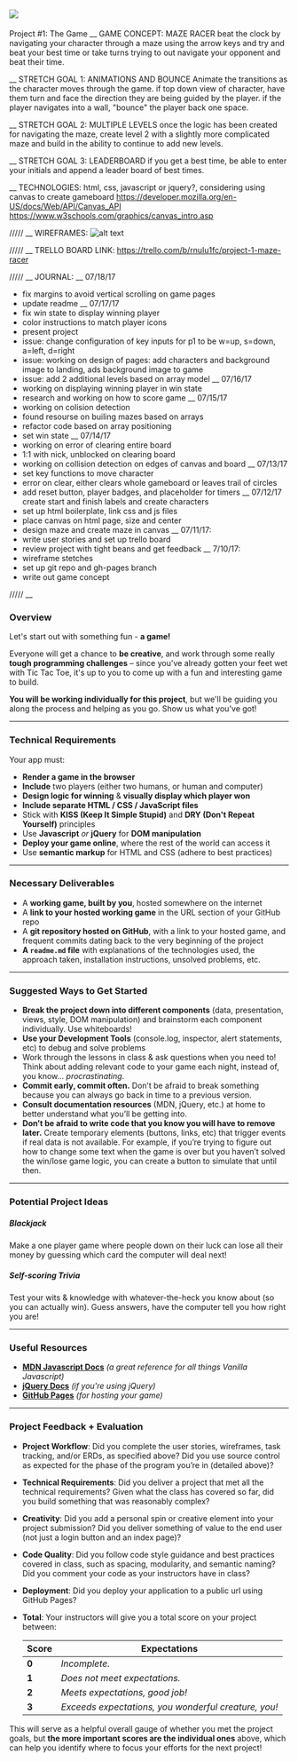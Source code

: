 # ![](https://ga-dash.s3.amazonaws.com/production/assets/logo-9f88ae6c9c3871690e33280fcf557f33.png) 

Project #1: The Game
__
GAME CONCEPT: MAZE RACER
beat the clock by navigating your character through a maze using the arrow keys and try and beat your best time or take turns trying to out navigate your opponent and beat their time.

__
STRETCH GOAL 1: ANIMATIONS AND BOUNCE
Animate the transitions as the character moves through the game. if top down view of character, have them turn and face the direction they are being guided by the player. if the player navigates into a wall, "bounce" the player back one space.

__
STRETCH GOAL 2: MULTIPLE LEVELS
once the logic has been created for navigating the maze, create level 2 with a slightly more complicated maze and build in the ability to continue to add new levels.

__
STRETCH GOAL 3: LEADERBOARD
if you get a best time, be able to enter your initials and append a leader board of best times.

__
TECHNOLOGIES:
html, css, javascript or jquery?,
considering using canvas to create gameboard
https://developer.mozilla.org/en-US/docs/Web/API/Canvas_API
https://www.w3schools.com/graphics/canvas_intro.asp

/////
__
WIREFRAMES:
![alt text](http://i.imgur.com/g8ownJO.jpg)

/////
__
TRELLO BOARD LINK:
https://trello.com/b/rnuIu1fc/project-1-maze-racer

/////
__
JOURNAL:
__
07/18/17
- fix margins to avoid vertical scrolling on game pages
- update readme
__
07/17/17
- fix win state to display winning player
- color instructions to match player icons
- present project
- issue: change configuration of key inputs for p1 to be w=up, s=down, a=left, d=right 
- issue: working on design of pages: add characters and background image to landing, ads background image to game
- issue: add 2 additional levels based on array model
__
07/16/17
- working on displaying winning player in win state
- research and working on how to score game
__
07/15/17
- working on colision detection
- found resourse on builing mazes based on arrays
- refactor code based on array positioning
- set win state
__
07/14/17
- working on error of clearing entire board
- 1:1 with nick, unblocked on clearing board
- working on collision detection on edges of canvas and board
__
07/13/17
- set key functions to move character
- error on clear, either clears whole gameboard or leaves trail of circles
- add reset button, player badges, and placeholder for timers 
__
07/12/17
create start and finish labels and create characters
- set up html boilerplate, link css and js files
- place canvas on html page, size and center
- design maze and create maze in canvas
__
07/11/17:
- write user stories and set up trello board
- review project with tight beans and get feedback
__
7/10/17:
- wireframe stetches
- set up git repo and gh-pages branch
- write out game concept

/////
__
### Overview

Let's start out with something fun - **a game!**

Everyone will get a chance to **be creative**, and work through some really **tough programming challenges** – since you've already gotten your feet wet with Tic Tac Toe, it's up to you to come up with a fun and interesting game to build.

**You will be working individually for this project**, but we'll be guiding you along the process and helping as you go. Show us what you've got!


---

### Technical Requirements

Your app must:

* **Render a game in the browser**
* **Include** two players (either two humans, or human and computer)
* **Design logic for winning** & **visually display which player won**
* **Include separate HTML / CSS / JavaScript files**
* Stick with **KISS (Keep It Simple Stupid)** and **DRY (Don't Repeat Yourself)** principles
* Use **Javascript** *or* **jQuery** for **DOM manipulation**
* **Deploy your game online**, where the rest of the world can access it
* Use **semantic markup** for HTML and CSS (adhere to best practices)

---

### Necessary Deliverables

* A **working game, built by you**, hosted somewhere on the internet
* A **link to your hosted working game** in the URL section of your GitHub repo
* A **git repository hosted on GitHub**, with a link to your hosted game, and frequent commits dating back to the very beginning of the project
* **A ``readme.md`` file** with explanations of the technologies used, the approach taken, installation instructions, unsolved problems, etc.

---

### Suggested Ways to Get Started

* **Break the project down into different components** (data, presentation, views, style, DOM manipulation) and brainstorm each component individually. Use whiteboards!
* **Use your Development Tools** (console.log, inspector, alert statements, etc) to debug and solve problems
* Work through the lessons in class & ask questions when you need to! Think about adding relevant code to your game each night, instead of, you know... _procrastinating_.
* **Commit early, commit often.** Don’t be afraid to break something because you can always go back in time to a previous version.
* **Consult documentation resources** (MDN, jQuery, etc.) at home to better understand what you’ll be getting into.
* **Don’t be afraid to write code that you know you will have to remove later.** Create temporary elements (buttons, links, etc) that trigger events if real data is not available. For example, if you’re trying to figure out how to change some text when the game is over but you haven’t solved the win/lose game logic, you can create a button to simulate that until then.

---

### Potential Project Ideas

##### Blackjack
Make a one player game where people down on their luck can lose all their money by guessing which card the computer will deal next!

##### Self-scoring Trivia
Test your wits & knowledge with whatever-the-heck you know about (so you can actually win). Guess answers, have the computer tell you how right you are!

---

### Useful Resources

* **[MDN Javascript Docs](https://developer.mozilla.org/en-US/docs/Web/JavaScript)** _(a great reference for all things Vanilla Javascript)_
* **[jQuery Docs](http://api.jquery.com)** _(if you're using jQuery)_
* **[GitHub Pages](https://pages.github.com)** _(for hosting your game)_

---

### Project Feedback + Evaluation

* __Project Workflow__: Did you complete the user stories, wireframes, task tracking, and/or ERDs, as specified above? Did you use source control as expected for the phase of the program you’re in (detailed above)?

* __Technical Requirements__: Did you deliver a project that met all the technical requirements? Given what the class has covered so far, did you build something that was reasonably complex?

* __Creativity__: Did you add a personal spin or creative element into your project submission? Did you deliver something of value to the end user (not just a login button and an index page)?

* __Code Quality__: Did you follow code style guidance and best practices covered in class, such as spacing, modularity, and semantic naming? Did you comment your code as your instructors have in class?

* __Deployment__: Did you deploy your application to a public url using GitHub Pages?

* __Total__: Your instructors will give you a total score on your project between:

    Score | Expectations
    ----- | ------------
    **0** | _Incomplete._
    **1** | _Does not meet expectations._
    **2** | _Meets expectations, good job!_
    **3** | _Exceeds expectations, you wonderful creature, you!_

 This will serve as a helpful overall gauge of whether you met the project goals, but __the more important scores are the individual ones__ above, which can help you identify where to focus your efforts for the next project!
